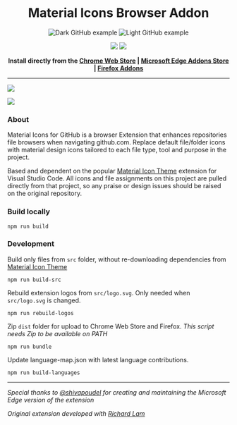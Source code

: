 <h1 align="center">Material Icons Browser Addon</h1>

<div align="center">

![Dark GitHub example](/assets/example-dark.png)
![Light GitHub example](/assets/example-light.png)

<p align="center">
  <a href="https://chrome.google.com/webstore/detail/material-icons-for-github/bggfcpfjbdkhfhfmkjpbhnkhnpjjeomc"><img src="https://github.com/material-extensions/material-icons-browser-addon/raw/main/assets/chrome-web-store.png"></a>
  <a href="https://addons.mozilla.org/en-US/firefox/addon/material-icons-for-github/"><img src="https://github.com/material-extensions/material-icons-browser-addon/raw/main/assets/firefox-addons.png"></a>
</p>

<b>Install directly from the <a href="https://chrome.google.com/webstore/detail/material-icons-for-github/bggfcpfjbdkhfhfmkjpbhnkhnpjjeomc">Chrome Web Store</a> | <a href="https://microsoftedge.microsoft.com/addons/detail/material-icons-for-github/khckkdgomkcjjnpgjmdmbceiddlmiolb">Microsoft Edge Addons Store</a> | <a href="https://addons.mozilla.org/en-US/firefox/addon/material-icons-for-github/">Firefox Addons</a></b></div>

---

<a href="https://github.com/PKief/vscode-material-icon-theme"><img src="https://img.shields.io/badge/last_built_with_vscode_theme-v5.3.0-blue" /></a>

<img valign="middle" src="https://img.shields.io/chrome-web-store/v/bggfcpfjbdkhfhfmkjpbhnkhnpjjeomc?label=Version%20Available%20in%20Chrome%20Store">

### About

Material Icons for GitHub is a browser Extension that enhances repositories file browsers when navigating github.com. Replace default file/folder icons with material design icons tailored to each file type, tool and purpose in the project.

Based and dependent on the popular [Material Icon Theme](https://github.com/PKief/vscode-material-icon-theme) extension for Visual Studio Code. All icons and file assignments on this project are pulled directly from that project, so any praise or design issues should be raised on the original repository.

### Build locally

```shell
npm run build
```

### Development

Build only files from `src` folder, without re-downloading dependencies from [Material Icon Theme](https://github.com/PKief/vscode-material-icon-theme)

```shell
npm run build-src
```

Rebuild extension logos from `src/logo.svg`. Only needed when `src/logo.svg` is changed.

```shell
npm run rebuild-logos
```

Zip `dist` folder for upload to Chrome Web Store and Firefox. _This script needs Zip to be available on PATH_

```shell
npm run bundle
```

Update language-map.json with latest language contributions.

```shell
npm run build-languages
```

---

_Special thanks to [@shivapoudel](https://github.com/shivapoudel) for creating and maintaining the Microsoft Edge version of the extension_

_Original extension developed with [Richard Lam](https://github.com/rlam108)_
